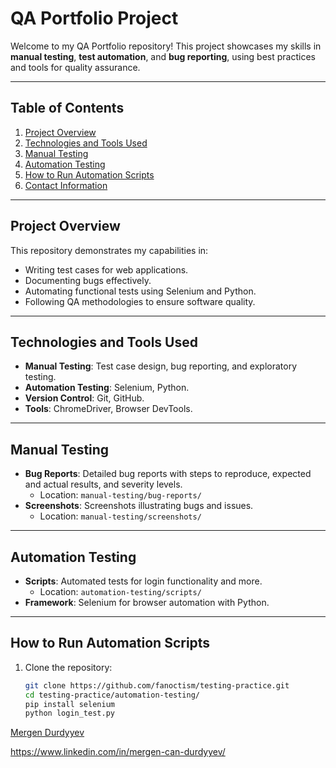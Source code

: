 # **QA Portfolio Project**

Welcome to my QA Portfolio repository! This project showcases my skills in **manual testing**, **test automation**, and **bug reporting**, using best practices and tools for quality assurance.

---

## **Table of Contents**
1. [Project Overview](#project-overview)
2. [Technologies and Tools Used](#technologies-and-tools-used)
3. [Manual Testing](#manual-testing)
4. [Automation Testing](#automation-testing)
5. [How to Run Automation Scripts](#how-to-run-automation-scripts)
6. [Contact Information](#contact-information)

---

## **Project Overview**
This repository demonstrates my capabilities in:
- Writing test cases for web applications.
- Documenting bugs effectively.
- Automating functional tests using Selenium and Python.
- Following QA methodologies to ensure software quality.

---

## **Technologies and Tools Used**
- **Manual Testing**: Test case design, bug reporting, and exploratory testing.
- **Automation Testing**: Selenium, Python.
- **Version Control**: Git, GitHub.
- **Tools**: ChromeDriver, Browser DevTools.

---

## **Manual Testing**
- **Bug Reports**: Detailed bug reports with steps to reproduce, expected and actual results, and severity levels.  
  - Location: `manual-testing/bug-reports/`
- **Screenshots**: Screenshots illustrating bugs and issues.  
  - Location: `manual-testing/screenshots/`

---

## **Automation Testing**
- **Scripts**: Automated tests for login functionality and more.  
  - Location: `automation-testing/scripts/`
- **Framework**: Selenium for browser automation with Python.

---

## **How to Run Automation Scripts**
1. Clone the repository:  
   ```bash
   git clone https://github.com/fanoctism/testing-practice.git
   cd testing-practice/automation-testing/
   pip install selenium
   python login_test.py
   
[Mergen Durdyyev](mailto:mergen.d@gmail.com)

https://www.linkedin.com/in/mergen-can-durdyyev/